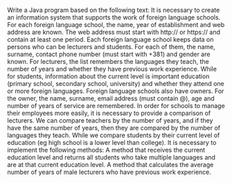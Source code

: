 Write a Java program based on the following text:
It is necessary to create an information system that supports the work of foreign language schools. 
For each foreign language school, the name, year of establishment and web address are known. 
The web address must start with http:// or https:// and contain at least one period.
Each foreign language school keeps data on persons who can be lecturers and students. For each of them, the name, surname, contact phone number (must start with +381) and gender are known. For lecturers, the list remembers the languages ​​they teach, the number of years and whether they have previous work experience. While for students, information about the current level is important
education (primary school, secondary school, university) and whether they attend one or more foreign languages.
Foreign language schools also have owners. For the owner, the name, surname, email address (must contain @), age and number of years of service are remembered.
In order for schools to manage their employees more easily, it is necessary to provide a comparison of lecturers. We can compare teachers by the number of years, and if they have the same number of years, then they are compared by the number of languages ​​they teach. While we compare students by their current level of education (eg high school is a lower level than college).
It is necessary to implement the following methods:
A method that receives the current education level and returns all students who take multiple languages ​​and are at that current education level.
A method that calculates the average number of years of male lecturers who have previous work experience.
